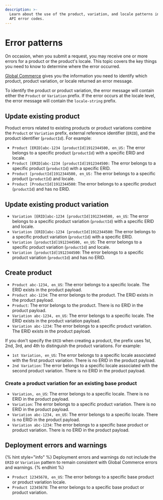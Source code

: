 ```yaml
---
description: >-
  Learn about the use of the product, variation, and locale patterns in Admin
  API error codes.
---
```


# Error patterns

On occasion, when you submit a request, you may receive one or more errors for a product or the product's locale. This topic covers the key things you need to know to determine where the error occurred.&#x20;

[Global Commerce](https://gc.digitalriver.com/gc/ent/login.do) gives you the information you need to identify which product, product variation, or locale returned an error message.&#x20;

To identify the product or product variation, the error message will contain either the `Product` or `Variation`  prefix. If the error occurs at the locale level, the error message will contain the `locale-string` prefix.&#x20;

## Update existing product&#x20;

Product errors related to existing products or product variations combine the `Product` or `Variation` prefix, external reference identifier (`ERID`), and the product identifier (`productId`). For example:

* `Product [ERID]abc-1234 [productId]1912344500, en_US:` The error belongs to a specific product (`productId`) with a specific ERID and locale.
* `Product [ERID]abc-1234 [productId]1912344500:` The error belongs to a specific product (`productId`) with a specific ERID.
* `Product [productId]1912344500, en_US:` The error belongs to a specific product (`productId`) and locale.
* `Product [ProductId]1912344500`: The error belongs to a specific product (`productId`) and has no ERID.

## Update existing product variation

* `Variation [ERID]abc-1234 [productId]1912344500, en_US`: The error belongs to a specific product variation (`productId`) with a specific ERID and locale.
* `Variation [ERID]abc-1234 [productId]1912344500`: The error belongs to a specific product variation (`productId`) with a specific ERID.
* `Variation [productId]1912344500, en_US`: The error belongs to a specific product variation (`productId`) and locale.
* `Variation [productId]1912344500`: The error belongs to a specific product variation (`productId`) and has no ERID.

## Create product&#x20;

* `Product abc-1234, en_US`: The error belongs to a specific locale. The ERID exists in the product payload.
* `Product abc-1234`:  The error belongs to the product. The ERID exists in the product payload.
* `Product`:  The error belongs to the product. There is no ERID in the product payload.
* `Variation abc-1234, en_US`:  The error belongs to a specific locale. The ERID exists in the product variation payload.
* `Variation abc-1234`:   The error belongs to a specific product variation. The ERID exists in the product payload.

If you don't specify the `ERID` when creating a product, the prefix uses 1st, 2nd, 3rd, and 4th to distinguish the product variations. For example:

* `1st Variation, en_US`:  The error belongs to a specific locale associated with the first product variation. There is no ERID in the product payload.
* `2nd Variation`:  The error belongs to a specific locale associated with the second product variation. There is no ERID in the product payload.

### Create a product variation for an existing base product

* `Variation, en_US`:  The error belongs to a specific locale. There is no ERID in the product payload.
* `Variation`:  The error belongs to a specific product variation. There is no ERID in the product payload.
* `Variation abc-1234, en_US`:  The error belongs to a specific locale. There is no ERID in the product payload.
* `Variation abc-1234`:  The error belongs to a specific base product or product variation. There is no ERID in the product payload.

## Deployment errors and warnings

{% hint style="info" %}
Deployment errors and warnings do not include the `ERID` or `Variation` pattern to remain consistent with Global Commerce errors and warnings.
{% endhint %}

* `Product 12345678, en_US`: The error belongs to a specific base product or product variation locale.&#x20;
* `Product 12345678`: The error belongs to a specific base product or product variation.&#x20;
